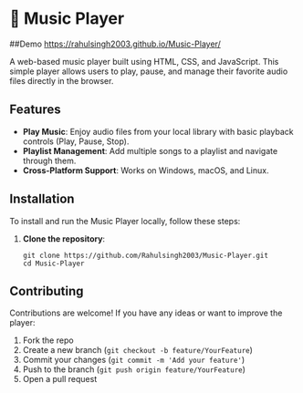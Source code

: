 <h1>🎵 Music Player</h1>

##Demo
https://rahulsingh2003.github.io/Music-Player/

<p>A web-based music player built using HTML, CSS, and JavaScript. This simple player allows users to play, pause, and manage their favorite audio files directly in the browser.</p>

<h2>Features</h2>
<ul>
  <li><strong>Play Music</strong>: Enjoy audio files from your local library with basic playback controls (Play, Pause, Stop).</li>
  <li><strong>Playlist Management</strong>: Add multiple songs to a playlist and navigate through them.</li>
  <li><strong>Cross-Platform Support</strong>: Works on Windows, macOS, and Linux.</li>
</ul>



<h2>Installation</h2>
<p>To install and run the Music Player locally, follow these steps:</p>

<ol>
  <li><strong>Clone the repository</strong>:
    <pre><code>git clone https://github.com/Rahulsingh2003/Music-Player.git
cd Music-Player</code></pre>
  </li>
</ol>


<h2>Contributing</h2>
<p>Contributions are welcome! If you have any ideas or want to improve the player:</p>
<ol>
  <li>Fork the repo</li>
  <li>Create a new branch (<code>git checkout -b feature/YourFeature</code>)</li>
  <li>Commit your changes (<code>git commit -m 'Add your feature'</code>)</li>
  <li>Push to the branch (<code>git push origin feature/YourFeature</code>)</li>
  <li>Open a pull request</li>
</ol>

